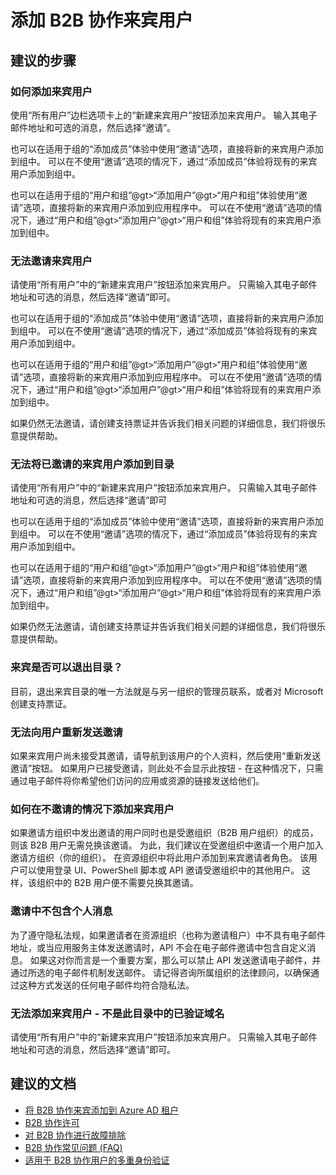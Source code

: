 <properties
    pageTitle="User and Group Management/Adding Users (B2B)"
    description="Azure Active Directory 自助案例提交"
    service="microsoft.aad"
    resource="Microsoft_AAD_IAM"
    authors="sasubram"
    displayOrder=""
    selfHelpType="generic"
    supportTopicIds="32565671"
    resourceTags=""
    productPesIds="14785"
    cloudEnvironments="public"
    />


# <a name="adding-b2b-collaboration-guest-users"></a>添加 B2B 协作来宾用户

## <a name="recommended-steps"></a>**建议的步骤**

### <a name="how-to-add-guest-users"></a>**如何添加来宾用户**

使用“所有用户”边栏选项卡上的“新建来宾用户”按钮添加来宾用户。 输入其电子邮件地址和可选的消息，然后选择“邀请”。
 
也可以在适用于组的“添加成员”体验中使用“邀请”选项，直接将新的来宾用户添加到组中。 可以在不使用“邀请”选项的情况下，通过“添加成员”体验将现有的来宾用户添加到组中。
 
也可以在适用于组的“用户和组”@gt>“添加用户”@gt>“用户和组”体验使用“邀请”选项，直接将新的来宾用户添加到应用程序中。 可以在不使用“邀请”选项的情况下，通过“用户和组”@gt>“添加用户”@gt>“用户和组”体验将现有的来宾用户添加到组中。
 
### <a name="unable-to-invite-user-as-guest"></a>**无法邀请来宾用户**

请使用“所有用户”中的“新建来宾用户”按钮添加来宾用户。 只需输入其电子邮件地址和可选的消息，然后选择“邀请”即可。
 
也可以在适用于组的“添加成员”体验中使用“邀请”选项，直接将新的来宾用户添加到组中。 可以在不使用“邀请”选项的情况下，通过“添加成员”体验将现有的来宾用户添加到组中。
 
也可以在适用于组的“用户和组”@gt>“添加用户”@gt>“用户和组”体验使用“邀请”选项，直接将新的来宾用户添加到应用程序中。 可以在不使用“邀请”选项的情况下，通过“用户和组”@gt>“添加用户”@gt>“用户和组”体验将现有的来宾用户添加到组中。
 
如果仍然无法邀请，请创建支持票证并告诉我们相关问题的详细信息，我们将很乐意提供帮助。
 
### <a name="unable-to-add-an-invited-guest-user-to-the-directory"></a>**无法将已邀请的来宾用户添加到目录**

请使用“所有用户”中的“新建来宾用户”按钮添加来宾用户。 只需输入其电子邮件地址和可选的消息，然后选择“邀请”即可
 
也可以在适用于组的“添加成员”体验中使用“邀请”选项，直接将新的来宾用户添加到组中。 可以在不使用“邀请”选项的情况下，通过“添加成员”体验将现有的来宾用户添加到组中。
 
也可以在适用于组的“用户和组”@gt>“添加用户”@gt>“用户和组”体验使用“邀请”选项，直接将新的来宾用户添加到应用程序中。 可以在不使用“邀请”选项的情况下，通过“用户和组”@gt>“添加用户”@gt>“用户和组”体验将现有的来宾用户添加到组中。
 
如果仍然无法邀请，请创建支持票证并告诉我们相关问题的详细信息，我们将很乐意提供帮助。
 
### <a name="how-can-a-guest-leave-the-directory"></a>**来宾是否可以退出目录？**

目前，退出来宾目录的唯一方法就是与另一组织的管理员联系，或者对 Microsoft 创建支持票证。
 
### <a name="unable-to-resend-invite-to-user"></a>**无法向用户重新发送邀请**

如果来宾用户尚未接受其邀请，请导航到该用户的个人资料，然后使用“重新发送邀请”按钮。 如果用户已接受邀请，则此处不会显示此按钮 - 在这种情况下，只需通过电子邮件将你希望他们访问的应用或资源的链接发送给他们。
 
### <a name="how-to-add-guest-users-without-invitation"></a>**如何在不邀请的情况下添加来宾用户**

如果邀请方组织中发出邀请的用户同时也是受邀组织（B2B 用户组织）的成员，则该 B2B 用户无需兑换该邀请。 为此，我们建议在受邀组织中邀请一个用户加入邀请方组织（你的组织）。 在资源组织中将此用户添加到来宾邀请者角色。 该用户可以使用登录 UI、PowerShell 脚本或 API 邀请受邀组织中的其他用户。 这样，该组织中的 B2B 用户便不需要兑换其邀请。
 
### <a name="invite-does-not-include-personal-messages"></a>**邀请中不包含个人消息**

为了遵守隐私法规，如果邀请者在资源组织（也称为邀请租户）中不具有电子邮件地址，或当应用服务主体发送邀请时，API 不会在电子邮件邀请中包含自定义消息。 如果这对你而言是一个重要方案，那么可以禁止 API 发送邀请电子邮件，并通过所选的电子邮件机制发送邮件。 请记得咨询所属组织的法律顾问，以确保通过这种方式发送的任何电子邮件均符合隐私法。
 
### <a name="unable-to-add-guest-user---getting-domain-is-not-a-verified-domain-name-in-this-directory"></a>**无法添加来宾用户 - <DOMAIN> 不是此目录中的已验证域名**

请使用“所有用户”中的“新建来宾用户”按钮添加来宾用户。 只需输入其电子邮件地址和可选的消息，然后选择“邀请”即可。

## <a name="recommended-documents"></a>**建议的文档**
* [将 B2B 协作来宾添加到 Azure AD 租户](https://docs.microsoft.com/azure/active-directory/active-directory-b2b-admin-add-users)
* [B2B 协作许可](https://docs.microsoft.com/azure/active-directory/active-directory-b2b-licensing)
* [对 B2B 协作进行故障排除](https://docs.microsoft.com/azure/active-directory/active-directory-b2b-troubleshooting)
* [B2B 协作常见问题 (FAQ)](https://docs.microsoft.com/azure/active-directory/active-directory-b2b-faq)
* [适用于 B2B 协作用户的多重身份验证](https://docs.microsoft.com/azure/active-directory/active-directory-b2b-mfa-instructions)


